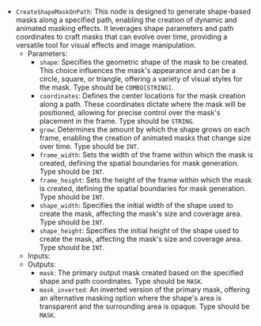 - `CreateShapeMaskOnPath`: This node is designed to generate shape-based masks along a specified path, enabling the creation of dynamic and animated masking effects. It leverages shape parameters and path coordinates to craft masks that can evolve over time, providing a versatile tool for visual effects and image manipulation.
    - Parameters:
        - `shape`: Specifies the geometric shape of the mask to be created. This choice influences the mask's appearance and can be a circle, square, or triangle, offering a variety of visual styles for the mask. Type should be `COMBO[STRING]`.
        - `coordinates`: Defines the center locations for the mask creation along a path. These coordinates dictate where the mask will be positioned, allowing for precise control over the mask's placement in the frame. Type should be `STRING`.
        - `grow`: Determines the amount by which the shape grows on each frame, enabling the creation of animated masks that change size over time. Type should be `INT`.
        - `frame_width`: Sets the width of the frame within which the mask is created, defining the spatial boundaries for mask generation. Type should be `INT`.
        - `frame_height`: Sets the height of the frame within which the mask is created, defining the spatial boundaries for mask generation. Type should be `INT`.
        - `shape_width`: Specifies the initial width of the shape used to create the mask, affecting the mask's size and coverage area. Type should be `INT`.
        - `shape_height`: Specifies the initial height of the shape used to create the mask, affecting the mask's size and coverage area. Type should be `INT`.
    - Inputs:
    - Outputs:
        - `mask`: The primary output mask created based on the specified shape and path coordinates. Type should be `MASK`.
        - `mask_inverted`: An inverted version of the primary mask, offering an alternative masking option where the shape's area is transparent and the surrounding area is opaque. Type should be `MASK`.
